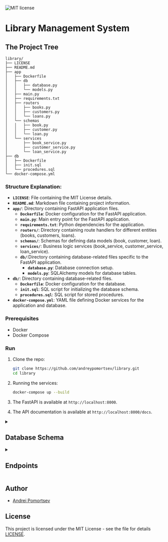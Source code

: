 ![MIT license](https://img.shields.io/badge/License-MIT-blue.svg)
# Library Management System

## The Project Tree

```
library/
├── LICENSE
├── README.md
├── app
│   ├── Dockerfile
│   ├── db
│   │   ├── database.py
│   │   └── models.py
│   ├── main.py
│   ├── requirements.txt
│   ├── routers
│   │   ├── books.py
│   │   ├── customers.py
│   │   └── loans.py
│   └── schemas
│   │   ├── book.py
│   │   ├── customer.py
│   │   └── loan.py
│   └── services
│       ├── book_service.py
│       ├── customer_service.py
│       └── loan_service.py
├── db
│   ├── Dockerfile
│   ├── init.sql
│   └── procedures.sql
└── docker-compose.yml
```

### Structure Explanation:

- **`LICENSE`**: File containing the MIT License details.
- **`README.md`**: Markdown file containing project information.
- **`app/`**: Directory containing FastAPI application files.
  - **`Dockerfile`**: Docker configuration for the FastAPI application.
  - **`main.py`**: Main entry point for the FastAPI application.
  - **`requirements.txt`**: Python dependencies for the application.
  - **`routers/`**: Directory containing route handlers for different entities (books, customers, loans).
  - **`schemas/`**: Schemas for defining data models (book, customer, loan).
  - **`services/`**: Business logic services (book_service, customer_service, loan_service).
  - **`db/`**:Directory containing database-related files specific to the FastAPI application.
    - **`database.py`**: Database connection setup.
    - **`models.py`**: SQLAlchemy models for database tables.
- **`db/`**: Directory containing database-related files.
  - **`Dockerfile`**: Docker configuration for the database.
  - **`init.sql`**: SQL script for initializing the database schema.
  - **`procedures.sql`**: SQL script for stored procedures.
- **`docker-compose.yml`**: YAML file defining Docker services for the application and database.


### Prerequisites

- Docker
- Docker Compose

### Run

1. Clone the repo:
   ```sh
   git clone https://github.com/andreypomortsev/library.git
   cd library
   ```

2. Running the services:
   ```sh
   docker-compose up --build
   ```

3. The FastAPI is available at `http://localhost:8000`.
4. The API documentation is available at `http://localhost:8000/docs`.

<details>
  <summary><h2>Database Schema</h2></summary>

   #### Here is a representation of the database schema for the project:

### Table: `customers`

| Column       | Type          | Constraints                    |
|--------------|---------------|--------------------------------|
| id           | SERIAL        | PRIMARY KEY                    |
| name         | VARCHAR(100)  | NOT NULL                       |
| last_name    | VARCHAR(100)  | NOT NULL                       |
| middle_name  | VARCHAR(100)  |                                |
| birth_year   | INTEGER       | NOT NULL                       |
| is_author    | BOOLEAN       | NOT NULL, DEFAULT FALSE        |

### Table: `books`

| Column    | Type         | Constraints                         |
|-----------|--------------|-------------------------------------|
| id        | SERIAL       | PRIMARY KEY                         |
| title     | VARCHAR(255) | NOT NULL                            |
| author_id | INTEGER      | REFERENCES customers(id)            |
| genre     | VARCHAR(255) | NOT NULL                            |
| year      | INTEGER      | NOT NULL                            |
| status    | BOOLEAN      | NOT NULL, DEFAULT TRUE              |

### Table: `loans`

| Column      | Type    | Constraints                          |
|-------------|---------|--------------------------------------|
| id          | SERIAL  | PRIMARY KEY                          |
| book_id     | INTEGER | REFERENCES books(id), NOT NULL       |
| user_id     | INTEGER | REFERENCES customers(id), NOT NULL   |
| loan_date   | DATE    | NOT NULL, DEFAULT CURRENT_DATE       |
| return_date | DATE    | DEFAULT NULL                         |
</details>

<details>
  <summary><h2>Endpoints</h2></summary>

   ### Customers /Пользователи/ 
- **POST /users/create**: Создать нового пользователя
  - *Тело запроса*:
     ```json
    {
      "name": "Имя",
      "last_name": "Фамилия",
      "middle_name": "Отчество",
      "birth_year": 1990,
    }
    ```
  - *Ответ*: JSON с созданным пользователем
    ```json
    {
      "id": 1,
      "name": "Имя",
      "last_name": "Фамилия",
      "middle_name": "Отчество",
      "birth_year": 1990,
      "is_author": false
    }
    ```

- **POST /users/create**: Создать нового автора
  - *Тело запроса*:
     ```json
       {
         "name": "Имя Автора",
         "last_name": "Фамилия Автора",
         "middle_name": "Отчество Автора",
         "birth_year": 1990,
         "is_author": true
       }
    ```
  - *Ответ*: JSON с созданным пользователем
    ```json
    {
      "id": 2,
      "name": "Имя Автора",
      "last_name": "Фамилия Автора",
      "middle_name": "Отчество Автора",
      "birth_year": 1990,
      "is_author": true
    }
    ```

- **PUT /users/{user_id}/edit**: Изменить данные пользователя по ID
  - *Параметры пути*: `user_id` - ID пользователя для изменения
  - *Тело запроса*: JSON с обновленными данными пользователя (необязательные поля)
    ```json
    {
      "name": "Новое Имя",
      "last_name": "Новая Фамилия",
      "middle_name": "Новое Отчество",
      "birth_year": 1995,
      "is_author": false
    }
    ```
  - *Ответ*: JSON с обновленными данными пользователя
    ```json
    {
      "id": 1,
      "name": "Новое Имя",
      "last_name": "Новая Фамилия",
      "middle_name": "Новое Отчество",
      "birth_year": 1995,
      "is_author": false
    }
    ```

- **GET /users/{user_id}**: Получить пользователя по ID
  - *Параметры пути*: `user_id` - ID пользователя для получения данных
  - *Ответ*: JSON с данными пользователя по указанному ID
    ```json
    {
      "id": 1,
      "name": "Новое Имя",
      "last_name": "Новая Фамилия",
      "middle_name": "Новое Отчество",
      "birth_year": 1995,
      "is_author": false
    }
    ```

- **GET /users/**: Получить список всех пользователей с пагинацией
  - *Параметры запроса*:
    - `skip` (optional, default=0): Количество записей, которые следует пропустить в начале списка.
    - `limit` (optional, default=50): Максимальное количество записей, которые следует вернуть (ограничение на количество записей).
  - *Ответ*: JSON со списком пользователей (**не авторов**) согласно указанным параметрам пагинации.
    ```json
    [
      {
        "id": 1,
        "name": "Новое Имя",
        "last_name": "Новая Фамилия",
        "middle_name": "Новое Отчество",
        "birth_year": 1995,
        "is_author": false
      }
    ]
    ```
- **GET /users/authors/**: Получить список всех авторов с пагинацией
  - *Параметры запроса*:
    - `skip` (optional, default=0): Количество записей, которые следует пропустить в начале списка.
    - `limit` (optional, default=50): Максимальное количество записей, которые следует вернуть (ограничение на количество записей).
  - *Ответ*: JSON со списком авторов согласно указанным параметрам пагинации.
    ```json
    [
      {
        "id": 2,
        "name": "Имя Автора",
        "last_name": "Фамилия Автора",
        "middle_name": "Отчество Автора",
        "birth_year": 1990,
        "is_author": true
      }
    ]
    ```
  - *Описание*: Этот эндпоинт возвращает список всех авторов с возможностью пагинации. Параметры `skip` и `limit` позволяют пропустить определенное количество записей в начале списка и ограничить количество возвращаемых записей, соответственно.
### Books /Книги/

- **POST /books/create**: Создание новой книги
  - *Тело запроса*:
     ```json
    {
      "title": "It",
      "author_id": "1",
      "genre": "Horror",
      "year": 1985,
      "status": true
    }
    ```
  - *Ответ*: JSON с созданной книгой
    ```json
    {
      "id": 1,
      "title": "It",
      "author_id": "1",
      "genre": "Horror",
      "year": 1985,
      "status": true
    }
    ```

- **PUT /books/{book_id}/edit**: Изменить данные книги по ID
  - *Параметры пути*: `book_id` - ID книги для изменения
  - *Тело запроса*: JSON с обновленными данными книги (необязательные поля)
    ```json
    {
      "title": "Новое Название",
      "author_id": "1",
      "genre": "Новый жанр",
      "year": 1986,
      "status": false
    }
    ```
  - *Ответ*: JSON с обновленными данными книги
    ```json
    {
      "id": 1,
      "title": "Новое Название",
      "author_id": "1",
      "genre": "Новый жанр",
      "year": 1986,
      "status": false
    }
    ```

- **GET /books/{book_id}**: Получить книгу по ID
  - *Параметры пути*: `book_id` - ID книги для получения данных
  - *Ответ*: JSON с данными книги по указанному ID
    ```json
    {
      "id": 1,
      "title": "Новое Название",
      "author_id": "1",
      "genre": "Новый жанр",
      "year": 1986,
      "status": false
    }
    ```
- **GET /books/**: Получить все книги с пагинацией
  - *Параметры запроса*:
    - `skip` (optional, default=0): Количество записей, которые следует пропустить в начале списка.
    - `limit` (optional, default=10): Максимальное количество записей, которые следует вернуть (ограничение на количество записей).
  - *Ответ*: JSON со списком авторов согласно указанным параметрам пагинации.
    ```json
    [
      {
        "id": 1,
        "title": "Новое Название",
        "author_id": "1",
        "genre": "Новый жанр",
        "year": 1986,
        "status": false
      }
    ]
    ```
### Loans /Аренда книг/
- **POST /loans/create**: Создание сдачи книги в аренду
  - *Тело запроса*:
     ```json
    {
      "id": 1,
      "book_id": 1,
      "user_id": 1,
      "loan_date": "2024-06-01"
    }
    ```
  - *Ответ*: JSON с созданным арендой
    ```json
    {
      "id": 1,
      "book_id": 1,
      "user_id": 1,
      "loan_date": "2024-06-01",
      "return_date": null
    }
    ```

- **PUT /loans/{book_id}/edit**: Вернуть книгу по ID
  - *Параметры пути*: `book_id` - ID книги для изменения
  - *Тело запроса*: JSON с ID книги и датой возврата (необязательное поле)
    ```json
    {
      "book_id": 1,
      "return_date": "2024-06-13"
    }
    ```
  - *Ответ*: JSON с обновленными данными аренды
    ```json
    {
      "id": 1,
      "book_id": 1,
      "user_id": 1,
      "loan_date": "2024-06-01",
      "return_date": "2024-06-13"
    }
    ```

- **GET /loans/**: Получить список всех аренд с пагинацией
  - *Параметры запроса*:
    - `skip` (optional, default=0): Количество записей, которые следует пропустить в начале списка.
    - `limit` (optional, default=50): Максимальное количество записей, которые следует вернуть (ограничение на количество записей).
  - *Ответ*: JSON с данными книги по указанному ID
    ```json
    [
       {
         "id": 1,
         "book_id": 1,
         "user_id": 1,
         "loan_date": "2024-06-01",
         "return_date": "2024-06-13"
       }
    ]
    ```
</details>

## Author

- [Andrei Pomortsev](https://www.linkedin.com/in/andreypomortsev/)

## License

This project is licensed under the MIT License - see the file for details [LICENSE](./LICENSE).
